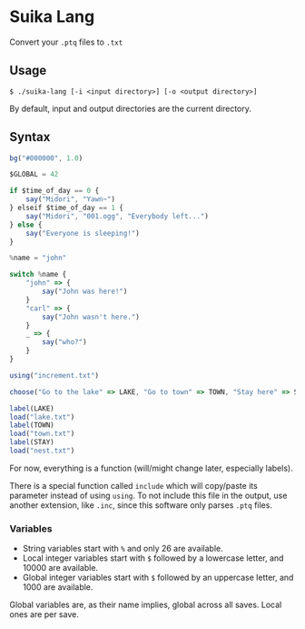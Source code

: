 # Suika Lang

Convert your `.ptq` files to `.txt`

## Usage

```console
$ ./suika-lang [-i <input directory>] [-o <output directory>]
```

By default, input and output directories are the current directory.

## Syntax

```js
bg("#000000", 1.0)

$GLOBAL = 42

if $time_of_day == 0 {
	say("Midori", "Yawn~")
} elseif $time_of_day == 1 {
	say("Midori", "001.ogg", "Everybody left...")
} else {
	say("Everyone is sleeping!")
}

%name = "john"

switch %name {
	"john" => {
		say("John was here!")
	}
	"carl" => {
		say("John wasn't here.")
	}
	_ => {
		say("who?")
	}
}

using("increment.txt")

choose("Go to the lake" => LAKE, "Go to town" => TOWN, "Stay here" => STAY)

label(LAKE)
load("lake.txt")
label(TOWN)
load("town.txt")
label(STAY)
load("nest.txt")
```

For now, everything is a function (will/might change later, especially labels).

There is a special function called `include` which will copy/paste its parameter instead of using `using`. To not include this file in the output, use another extension, like `.inc`, since this software only parses `.ptq` files.

### Variables

- String variables start with `%` and only 26 are available.
- Local integer variables start with `$` followed by a lowercase letter, and 10000 are available.
- Global integer variables start with `$` followed by an uppercase letter, and 1000 are available.

Global variables are, as their name implies, global across all saves. Local ones are per save.
